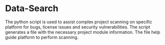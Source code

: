 # Data-Search
The python script is used to assist complex project scanning on specific platform for bugs, license issues and security vulnerabilities. The script generates a file with the necessary project module information. The file help guide platform to perform scanning.
